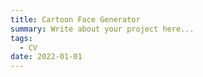```yaml
---
title: Cartoon Face Generator
summary: Write about your project here...
tags:
  - CV
date: 2022-01-01
---
```

